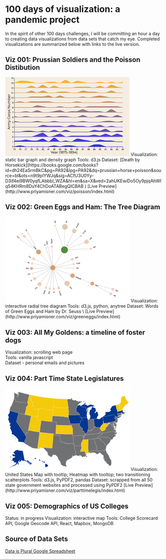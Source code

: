 # 100 days of visualization: a pandemic project
  In the spirit of other 100 days challenges, I will be committing an hour a day to creating data visualizations from data sets that catch my eye. Completed visualizations are summarized below with links to the live version.  

## Viz 001: Prussian Soldiers and the Poisson Distibution 
<img src="./img/poissoncover.png" width="400" />  
Visualization: static bar graph and density graph 
Tools: d3.js  
Dataset: [Death by Horsekick](https://books.google.com/books?id=dh24EaSrmBkC&pg=PA92&lpg=PA92&dq=prussian+horse+poisson&source=bl&ots=n9t9plYWJq&sig=ACfU3U0Yy-D3if4ei9BW0yqfLAbbbl_WZA&hl=en&sa=X&ved=2ahUKEwiDo5Oy9pjqAhWIq54KHRm8DuY4ChDoATABegQICBAB )  
[Live Preview](http://www.priyamisner.com/viz/poisson/index.html)   

## Viz 002: Green Eggs and Ham: The Tree Diagram
<img src="./img/greeneggs.png" width="400" />  
Visualization: interactive radial tree diagram  
Tools: d3.js, python, anytree   
Dataset: Words of Green Eggs and Ham by Dr. Seuss \
[Live Preview](http://www.priyamisner.com/viz/greeneggs/index.html)  

## Viz 003: All My Goldens: a timeline of foster dogs
Visualization: scrolling web page  
Tools: vanilla javascript  
Dataset - personal emails and pictures  

## Viz 004: Part Time State Legislatures
<img src="./img/parttime.png" width="400" />  
Visualization: United States Map with tooltip; Heatmap with tooltop; two transitioning scatterplots  
Tools: d3.js, PyPDF2, pandas  
Dataset: scrapped from all 50 state government websites and processed using PyPDF2  
[Live Preview](http://www.priyamisner.com/viz/parttimelegis/index.html)   


## Viz 005: Demographics of US Colleges
Status: in progress
Visualization: interactive map
Tools: College Scorecard API, Google Geocode API, React, Mapbox, MongoDB 



## Source of Data Sets
[Data is Plural Google Spreadsheet](https://docs.google.com/spreadsheets/d/1wZhPLMCHKJvwOkP4juclhjFgqIY8fQFMemwKL2c64vk/edit#gid=0)
